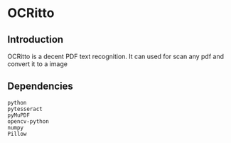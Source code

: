 # OCRitto
## Introduction
OCRitto is a decent PDF text recognition. It can used for scan any pdf and convert it to a image
## Dependencies
```
python
pytesseract
pyMuPDF
opencv-python
numpy
Pillow
```
